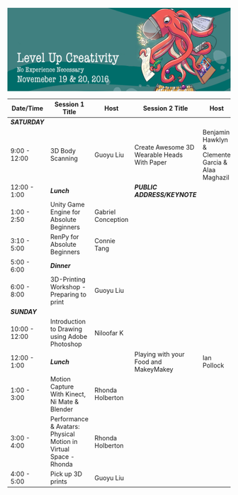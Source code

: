 ![Game Dev Boot Camp Banner](banner.png "LGame Dev Boot Camp Banner")



| Date/Time 	| Session 1 Title  	| Host 	| Session 2 Title 	|Host|  	|
|--------------	|---------------------------------------------------------------------------------------	|--------------------------------------	|-----------------------------	|---	|---	|
| ***SATURDAY*** 	|  	|  	|  	|  	|  	|
| 9:00 - 12:00 	  | 3D Body Scanning 	| Guoyu Liu 	|  	Create Awesome 3D Wearable Heads With Paper 	| Benjamin Hawklyn & Clemente Garcia & Alaa Maghazil  	|  	|
| 12:00 - 1:00 	    | ***Lunch*** 	|  	| ***PUBLIC ADDRESS/KEYNOTE***	|  	|
| 1:00 - 2:50 	  | Unity Game Engine for Absolute Beginners 	| Gabriel Conception 	|  	|  	|  	|
| 3:10 - 5:00 	    | RenPy for Absolute Beginners 	| Connie Tang 	|  	|  	|  	|
| 5:00 - 6:00     | ***Dinner***	|  	|  	|  	|  	|
| 6:00 - 8:00   	| 3D-Printing Workshop - Preparing to print 	| Guoyu Liu 	|  	|  	|  	|
| ***SUNDAY***	  |  	|  	|  	|  	|  	|
| 10:00 - 12:00   	| Introduction to Drawing using Adobe Photoshop 	| Niloofar K 	|  	|  	|  	|
| 12:00 - 1:00 	    | ***Lunch*** 	|  	|  Playing with your Food and MakeyMakey 	| Ian Pollock  	|  	|
| 1:00 - 3:00   	| Motion Capture With Kinect, Ni Mate & Blender 	| Rhonda Holberton 	|  	|  	|  	|
| 3:00 - 4:00   	| Performance & Avatars: Physical Motion in Virtual Space - Rhonda 	| Rhonda Holberton 	|  	|  	|  	|
| 4:00 - 5:00 	  | Pick up 3D prints 	| Guoyu Liu 	|  	|  	|  	|
